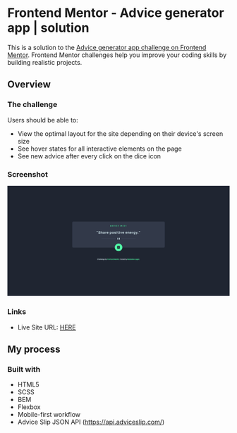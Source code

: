 # Frontend Mentor - Advice generator app | solution

This is a solution to the [Advice generator app challenge on Frontend Mentor](https://www.frontendmentor.io/challenges/advice-generator-app-QdUG-13db). Frontend Mentor challenges help you improve your coding skills by building realistic projects.

## Overview

### The challenge

Users should be able to:

- View the optimal layout for the site depending on their device's screen size
- See hover states for all interactive elements on the page
- See new advice after every click on the dice icon

### Screenshot

![](./screenshot.jpg)

### Links

- Live Site URL: [HERE](link)

## My process

### Built with

- HTML5
- SCSS
- BEM
- Flexbox
- Mobile-first workflow
- Advice Slip JSON API (https://api.adviceslip.com/)
